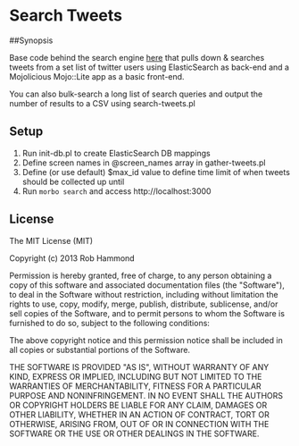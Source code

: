 # Search Tweets

##Synopsis

Base code behind the search engine [here][1] that pulls down & searches tweets from a set list of twitter users using ElasticSearch as back-end and a Mojolicious Mojo::Lite app as a basic front-end.

You can also bulk-search a long list of search queries and output the number of results to a CSV using search-tweets.pl

## Setup

 1. Run init-db.pl to create ElasticSearch DB mappings
 2. Define screen names in @screen_names array in gather-tweets.pl
 3. Define (or use default) $max_id value to define time limit of when tweets should be collected up until
 4. Run `morbo search` and access http://localhost:3000

## License

The MIT License (MIT)

Copyright (c) 2013 Rob Hammond

Permission is hereby granted, free of charge, to any person obtaining a copy of this software and associated documentation files (the "Software"), to deal in the Software without restriction, including without limitation the rights to use, copy, modify, merge, publish, distribute, sublicense, and/or sell copies of the Software, and to permit persons to whom the Software is furnished to do so, subject to the following conditions:

The above copyright notice and this permission notice shall be included in all copies or substantial portions of the Software.

THE SOFTWARE IS PROVIDED "AS IS", WITHOUT WARRANTY OF ANY KIND, EXPRESS OR IMPLIED, INCLUDING BUT NOT LIMITED TO THE WARRANTIES OF MERCHANTABILITY, FITNESS FOR A PARTICULAR PURPOSE AND NONINFRINGEMENT. IN NO EVENT SHALL THE AUTHORS OR COPYRIGHT HOLDERS BE LIABLE FOR ANY CLAIM, DAMAGES OR OTHER LIABILITY, WHETHER IN AN ACTION OF CONTRACT, TORT OR OTHERWISE, ARISING FROM, OUT OF OR IN CONNECTION WITH THE SOFTWARE OR THE USE OR OTHER DEALINGS IN THE SOFTWARE.


  [1]: http://robhammond.co/ukip
